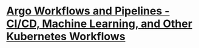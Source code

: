 # [Argo Workflows and Pipelines - CI/CD, Machine Learning, and Other Kubernetes Workflows](https://youtu.be/UMaivwrAyTA)
